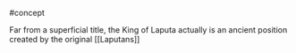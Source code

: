 #concept 

Far from a superficial title, the King of Laputa actually is an ancient position created by the original [[Laputans]]